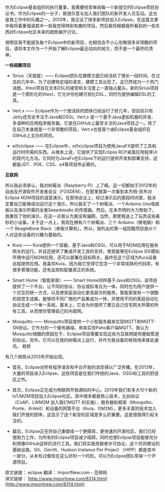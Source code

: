 作为Eclipse基金组织的执行董事，我需要经常审阅每一个新提交的Eclipse项目协议书。作为Eclipse的一分子，我很乐意与加入我们团队的新开发人员互动。这也是我工作中的乐趣之一。2013年，我见证了很多新项目加入Eclipse。在这篇文章中我将着重强调其中一些我觉得特别有趣的项目。然后我将根据我所看到的一些东西对Eclipse社区未来的趋势展开讨论。

很明显我不能提及每个Eclipse中的新项目，也相信会不小心忽略很多非常酷的项目。请将本文作为一个开始了解Eclipse最近动向的地方，而不是一个最终的清单。

**一些超酷项目**

* Sirius（天狼星）—— Eclipse团队在建模方面已经活跃了很长一段时间。在过去的几年中，为了创建特定域的语言，建模工具出现了。这已然成为一个热门话题。Xtext项目在文本DSL的接受和关注度上一直独占鳌头。新的Sirius项目是一个图形化的Xtext，它允许你创建可视化DSL，同时为提供编辑DSL的工具。  

* Vert.x —— Eclipse作为一个很活跃的团体已经运行了好几年，但目前只有Jetty还完全专注于Java和OSGi。Vert.x 是一个基于Java虚拟机器的并发、多语种的应用程序服务器。它是在GitHub上最受关注的Java项目之一。除了在自己本身就是一个非常酷的项目，Vert.x也是首个由Eclipse基金组织在GitHub上主办的项目。
 
* e(fx)clipse —— 在Eclipse中，e(fx)clipse项目为使用JavaFX提供了工具和运行时所需的东西。从根本上说，它提供了实现Eclipse RCP桌面应用程序UI的现代化方法。它同时为JavaFx在Eclipse下的运行提供开发和部署支持，这都是JDT、PDE、CSS、e4等项目所必需的。

**互联网**

所以我必须承认，我对树莓派（Raspberry Pi）上了瘾。这一切都始于2012年的自由及开源软件开发者会议（FOSDEM），在那里我第一次看到本杰明-凯布对Eclipse M2M项目的温室演示。在那场会议上，经过演示后的那段时间里，我决定要自己能够成功运行这个演示。所以我买了一个树莓派、一个Arduino Uno电路板以及演示所需的全套Seeedstudio 的传感器。然后，在本杰明的大力帮助下，我重现了他的演示。在这一点我认为我没有偏颇。当然，那使我迷上了玩弄这些美妙的小设备。关于这一点上，我现在拥有六个树莓派、三个 Arduino（微电脑）和一个 BeagleBone Black（单板计算机）。所以，我列出的第一组炫酷项目是以个人对这些设备的兴趣为基础的。
 
* Kura  —— Kura提供一个容器，基于Java和OSGi，可以用于M2M应用在服务网关的运行。并且还提供了集成开发工具的支持，使其能够在Eclipse IDE模拟环境中运行M2M应用，还可以部署在目标网关，最终在这个区域为Kura设备远程提供应用。我喜欢Kura，因为我它觉得它包含一个非常成熟的代码库，有很多管理功能，还有监控和配置真正的系统。

* Smart Home（智能家居）—— Smart Home同样基于Java和OSGi。该项目提供了一个平台，让不同的协议、协议或标准合为一体，同时也为用户提供一个交互的统一方式，以及使家庭自动化更高层次的服务。智能家居有一个很酷的视觉生成器，能够将不同厂商的产品集成为一体，并使用不同的家庭自动化协议生成一个单一系统。基本上，它会为你提供了建立自己住宅网关所需的所有工具，从而使你管理自己的内部网。

* Mosquitto —— Mosquitto项目提供一个小型服务器来实现MQTT和MQTT-SN协议。它作为的一个服务器端，用来实现Paho客户端MQTT。我认为Mosquitto很酷的原因在于，Eclipse项目需要实现这些为互联网提供基础管道的协议。另外，它可以在我的树莓派上运行，并作为我设备的枢纽用来彼此通讯。
趋势

有几个趋势从2013年开始出现。

* 首先，Eclipse对所有程序语言和平台开放的消息得以广泛传播。在2013年，大量的项目进入Eclipse，这些项目是在我们传统的Java、OSGi和工具的舒适区之外。

* 其次，Eclipse正在成为物联网开放源码的中心。2013年我们有多大10个新的loT/M2M项目加入Eclipse社区。其中很多都是核心技术，比如协议 （CoAP、LWM2M 加入我们MQTT 的实施），服务器和框架（Mosquitto、Ponte、Krikkit）和设备的网管平台（Kura、OM2M）。更多丰富的技术加入我们开放的团体，这显示了这个新型的区域是多么的重要。这是很值得引起关注的。

* 最后，Eclipse正在将自己重塑成一个更精简、更快速的开源社区。我们已经很努力工作，为所有的Eclipse项目减少阻碍，同时也使Eclipse项目能够充分利用像GitHub这样的流行工具。我们将实施贡献者许可协议，这个共同建设的基础设施，Git、Gerritt、Hudson Instance Per Project （HIPP）都是其中一部分。从未有过像现在这么好的一个时机，可以为Eclipse团队带来一个开源项目。

原文链接： eclipse 翻译： ImportNew.com - 范琦琦  
译文链接： [http://www.importnew.com/8314.html](http://www.importnew.com/8314.html)